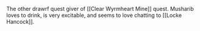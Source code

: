 The other drawrf quest giver of [[Clear Wyrmheart Mine]] quest. Musharib loves to drink, is very excitable, and seems to love chatting to [[Locke Hancock]].